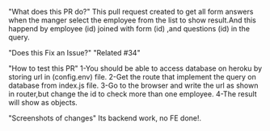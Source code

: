 "What does this PR do?" 
This pull request created to get all form answers when
the manger select the employee from the list to show result.And this happend by
employee (id) joined with form (id) ,and questions (id) in the query.

"Does this Fix an Issue?" 
"Related #34"

"How to test this PR" 
1-You should be able to access database on heroku by
storing url in (config.env) file. 
2-Get the route that implement the query on database from index.js file.
3-Go to the browser and write the url as shown in router,but change the id to check more than one employee. 
4-The result will show as objects.

"Screenshots of changes" Its backend work, no FE done!.
